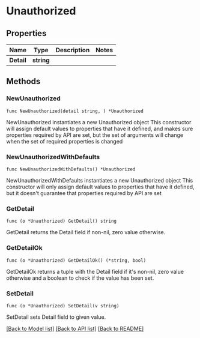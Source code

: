 # Unauthorized

## Properties

Name | Type | Description | Notes
------------ | ------------- | ------------- | -------------
**Detail** | **string** |  | 

## Methods

### NewUnauthorized

`func NewUnauthorized(detail string, ) *Unauthorized`

NewUnauthorized instantiates a new Unauthorized object
This constructor will assign default values to properties that have it defined,
and makes sure properties required by API are set, but the set of arguments
will change when the set of required properties is changed

### NewUnauthorizedWithDefaults

`func NewUnauthorizedWithDefaults() *Unauthorized`

NewUnauthorizedWithDefaults instantiates a new Unauthorized object
This constructor will only assign default values to properties that have it defined,
but it doesn't guarantee that properties required by API are set

### GetDetail

`func (o *Unauthorized) GetDetail() string`

GetDetail returns the Detail field if non-nil, zero value otherwise.

### GetDetailOk

`func (o *Unauthorized) GetDetailOk() (*string, bool)`

GetDetailOk returns a tuple with the Detail field if it's non-nil, zero value otherwise
and a boolean to check if the value has been set.

### SetDetail

`func (o *Unauthorized) SetDetail(v string)`

SetDetail sets Detail field to given value.



[[Back to Model list]](../README.md#documentation-for-models) [[Back to API list]](../README.md#documentation-for-api-endpoints) [[Back to README]](../README.md)


